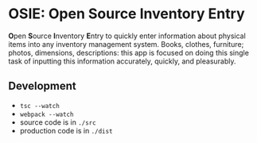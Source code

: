 # OSIE: Open Source Inventory Entry

**O**pen **S**ource **I**nventory **E**ntry to quickly enter information about physical items into any inventory management system. Books, clothes, furniture; photos,  dimensions,  descriptions: this app is focused on doing this single task of inputting this information accurately, quickly, and pleasurably.

## Development

* `tsc --watch`
* `webpack --watch`
* source code is in `./src`
* production code is in `./dist`
